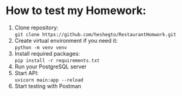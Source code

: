 # How to test my Homework:
1) Clone repository:<br/>
`git clone https://github.com/heshegto/RestaurantHomwork.git`
2) Create virtual environment if you need it:<br/>
`python -m venv venv`
3) Install required packages:<br/>
`pip install -r requirements.txt`
4) Run your PostgreSQL server
5) Start API:<br/>
`uvicorn main:app --reload`
6) Start testing with Postman
